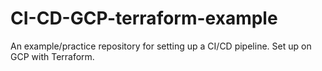# CI-CD-GCP-terraform-example
An example/practice repository for setting up a CI/CD pipeline. Set up on GCP with Terraform.
